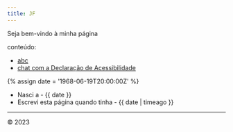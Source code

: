 ```yaml
---
title: JF
---
```


Seja bem-vindo à minha página

conteúdo:

- [abc](abc.md)
- [chat com a Declaração de Acessibilidade](chat.html)

{% assign date = '1968-06-19T20:00:00Z' %}

- Nasci a - {{ date }}
- Escrevi esta página quando tinha - {{ date | timeago }}

<hr>

&copy; 2023
